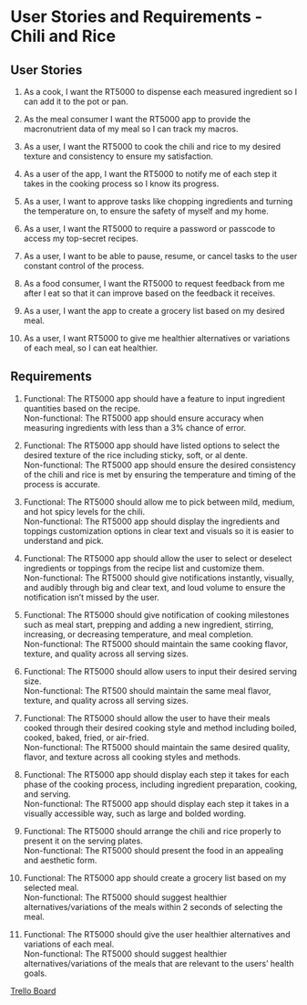 # User Stories and Requirements - Chili and Rice

## User Stories
1. As a cook, I want the RT5000 to dispense each measured ingredient so I can add it to the pot or pan.

2. As the meal consumer I want the RT5000 app to provide the macronutrient data of my meal so I can track my macros.

3. As a user, I want the RT5000 to cook the chili and rice to my desired texture and consistency to ensure my satisfaction.

4. As a user of the app, I want the RT5000 to notify me of each step it takes in the cooking process so I know its progress.

5. As a user, I want to approve tasks like chopping ingredients and turning the temperature on, to ensure the safety of myself and my home.

6. As a user, I want the RT5000 to require a password or passcode to access my top-secret recipes.

7. As a user, I want to be able to pause, resume, or cancel tasks to the user constant control of the process.

8. As a food consumer, I want the RT5000 to request feedback from me after I eat so that it can improve based on the feedback it receives.

9. As a user, I want the app to create a grocery list based on my desired meal.

10. As a user, I want RT5000 to give me healthier alternatives or variations of each meal, so I can eat healthier.

## Requirements
1. Functional: The RT5000 app should have a feature to input ingredient quantities based on the recipe.
   <br>Non-functional: The RT5000 app should ensure accuracy when measuring ingredients with less than a 3% chance of error.

2. Functional: The RT5000 app should have listed options to select the desired texture of the rice including sticky, soft, or al dente.
   <br>Non-functional: The RT5000 app should ensure the desired consistency of the chili and rice is met by ensuring the temperature and timing of the process is accurate.

3. Functional: The RT5000 should allow me to pick between mild, medium, and hot spicy levels for the chili.
   <br>Non-functional: The RT5000 app should display the ingredients and toppings customization options in clear text and visuals so it is easier to understand and pick.

4. Functional: The RT5000 app should allow the user to select or deselect ingredients or toppings from the recipe list and customize them.
   <br>Non-functional: The RT5000 should give notifications instantly, visually, and audibly through big and clear text, and loud volume to ensure the notification isn’t missed by the user.

5. Functional: The RT5000 should give notification of cooking milestones such as meal start, prepping and adding a new ingredient, stirring, increasing, or decreasing temperature, and meal completion.
   <br>Non-functional: The RT5000 should maintain the same cooking flavor, texture, and quality across all serving sizes.

6. Functional: The RT5000 should allow users to input their desired serving size.
   <br>Non-functional: The RT500 should maintain the same meal flavor, texture, and quality across all serving sizes.

7. Functional: The RT5000 should allow the user to have their meals cooked through their desired cooking style and method including boiled, cooked, baked, fried, or air-fried.
   <br>Non-functional: The RT5000 should maintain the same desired quality, flavor, and texture across all cooking styles and methods.

8. Functional: The RT5000 app should display each step it takes for each phase of the cooking process, including ingredient preparation, cooking, and serving.
   <br>Non-functional: The RT5000 app should display each step it takes in a visually accessible way, such as large and bolded wording.
    
9. Functional: The RT5000 should arrange the chili and rice properly to present it on the serving plates.
   <br>Non-functional: The RT5000 should present the food in an appealing and aesthetic form.

10. Functional: The RT5000 app should create a grocery list based on my selected meal.
    <br>Non-functional: The RT5000 should suggest healthier alternatives/variations of the meals within 2 seconds of selecting the meal.

11. Functional: The RT5000 should give the user healthier alternatives and variations of each meal.
    <br>Non-functional: The RT5000 should suggest healthier alternatives/variations of the meals that are relevant to the users’ health goals.

[Trello Board](https://trello.com/b/UaC2QlgM/user-stories)
